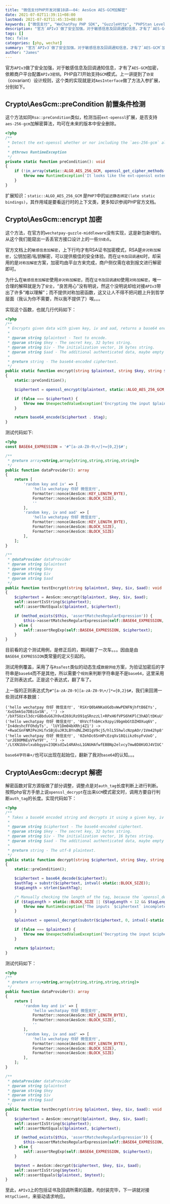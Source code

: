 ```yaml
---
title: "微信支付PHP开发对接18讲——04: AesGcm AES-GCM加解密"
date: 2021-07-02T11:39:11+08:00
lastmod: 2021-07-02T11:45:33+08:00
keywords: ["微信支付", "WeChatPay PHP SDK", "GuzzleHttp", "PHPStan Level8"]
description: "官方`APIv3`做了安全加强，对于敏感信息及回调通知信息，才有了`AES-GCM`加密，依赖商户平台配置`APIv3密钥`。PHP自7.1开始支持`GCM`模式。上一讲提到了`协变`（covariant）设计规则，这个类的实现就是对`AesInterface`做了方法入参扩展，分别如下。"
tags: []
toc: false
categories: [php, wechat]
summary: "官方`APIv3`做了安全加强，对于敏感信息及回调通知信息，才有了`AES-GCM`加密，依赖商户平台配置`APIv3密钥`。PHP自7.1开始支持`GCM`模式。上一讲提到了`协变`（covariant）设计规则，这个类的实现就是对`AesInterface`做了方法入参扩展，分别如下。"
author: "James"
---
```


官方`APIv3`做了安全加强，对于敏感信息及回调通知信息，才有了`AES-GCM`加密，依赖商户平台配置`APIv3密钥`。PHP自7.1开始支持`GCM`模式。上一讲提到了`协变`（covariant）设计规则，这个类的实现就是对`AesInterface`做了方法入参扩展，分别如下。

## Crypto\AesGcm::preCondition 前置条件检测

这个方法如同`Rsa::preCondition`类似，检测当前`ext-openssl`扩展，是否支持`aes-256-gcm`加解密算法，均可在未来的版本中安全删除。

```php
<?php
/**
 * Detect the ext-openssl whether or nor including the `aes-256-gcm` algorithm
 *
 * @throws RuntimeException
 */
private static function preCondition(): void
{
    if (!in_array(static::ALGO_AES_256_GCM, openssl_get_cipher_methods())) {
        throw new RuntimeException('It looks like the ext-openssl extension missing the `aes-256-gcm` cipher method.');
    }
}
```

扩展知识：`static::ALGO_AES_256_GCM` 是`PHP7`中的`延迟静态绑定(late static bindings)`，其作用域是要看运行时的上下文类，更多知识参阅PHP官方文档。

## Crypto\AesGcm::encrypt 加密

这个方法，在官方的`wechatpay-guzzle-middleware`没有实现，这是新包新增的。从这个我们能窥出一丢丢官方接口设计上的一些`分歧点`。

官方文档上的`敏感信息加解密`，上下行均才有RSA证书加密模式，RSA是`非对称加解密`，公钥加密/私钥解密，可以提供极佳的安全体验。而在`证书及回调通知`时，却采用的是`对称加解密`方案，加密均由平台方来完成，商户侧仅需在收到报文进行解密即可。

为什么在`敏感信息加解密`使用`非对称加解密`，而在`证书及回调通知`使用`对称加解密`，唯一合理的解释就是为了`安全`，“良苦用心”没有明说，然这个没明说却给对接`APIv3`带出了许多“难以理解”；而不提供对称加密函数，这又让人不得不把问题上升到哲学层面（我认为你不需要，所以我不提供了）唉。。。

实现这个函数，也就几行代码如下：

```php
<?php
/**
 * Encrypts given data with given key, iv and aad, returns a base64 encoded string.
 *
 * @param string $plaintext - Text to encode.
 * @param string $key - The secret key, 32 bytes string.
 * @param string $iv - The initialization vector, 16 bytes string.
 * @param string $aad - The additional authenticated data, maybe empty string.
 *
 * @return string - The base64-encoded ciphertext.
 */
public static function encrypt(string $plaintext, string $key, string $iv = '', string $aad = ''): string
{
    static::preCondition();

    $ciphertext = openssl_encrypt($plaintext, static::ALGO_AES_256_GCM, $key, OPENSSL_RAW_DATA, $iv, $tag, $aad, static::BLOCK_SIZE);

    if (false === $ciphertext) {
        throw new UnexpectedValueException('Encrypting the input $plaintext failed, please checking your $key and $iv whether or nor correct.');
    }

    return base64_encode($ciphertext . $tag);
}
```

测试代码如下:

```php
<?php
const BASE64_EXPRESSION = '#^[a-zA-Z0-9\+/]+={0,2}$#';

/**
 * @return array<string,array{string,string,string,string}>
 */
public function dataProvider(): array
{
    return [
        'random key and iv' => [
            'hello wechatpay 你好 微信支付',
            Formatter::nonce(AesGcm::KEY_LENGTH_BYTE),
            Formatter::nonce(AesGcm::BLOCK_SIZE),
            ''
        ],
        'random key, iv and aad' => [
            'hello wechatpay 你好 微信支付',
            Formatter::nonce(AesGcm::KEY_LENGTH_BYTE),
            Formatter::nonce(AesGcm::BLOCK_SIZE),
            Formatter::nonce(AesGcm::BLOCK_SIZE)
        ],
    ];
}

/**
 * @dataProvider dataProvider
 * @param string $plaintext
 * @param string $key
 * @param string $iv
 * @param string $aad
 */
public function testEncrypt(string $plaintext, $key, $iv, $aad): void
{
    $ciphertext = AesGcm::encrypt($plaintext, $key, $iv, $aad);
    self::assertIsString($ciphertext);
    self::assertNotEquals($plaintext, $ciphertext);

    if (method_exists($this, 'assertMatchesRegularExpression')) {
        $this->assertMatchesRegularExpression(self::BASE64_EXPRESSION, $ciphertext);
    } else {
        self::assertRegExp(self::BASE64_EXPRESSION, $ciphertext);
    }
}
```

目前看的这个测试用例，是修正后的，期间翻了一次车。。。因由是由`BASE64_EXPRESSION`类常量的定义引起的。

测试用例覆盖，采用了与`RsaTest`类似的动态生成`数据供给`方案，为验证加密后的字符串是`base64`而不是其他，所以需要个`规则`来判断字符串是不是`base64`，这里采用了正则表达式。正是这个表达式，翻了车了。

上一版的正则表达式为`#^[a-zA-Z0-9][a-zA-Z0-9\+/]*={0,2}$#`，我们来回溯一些测试样本数据：

```
('hello wechatpay 你好 微信支付', 'RSXrQ0bANKaUGdbvWwPENFNjhftB6EYs', 'XxG5mkSo7DBiGxSN', '') -> '/bXfSUzxl3dcrGBbduG6Jh9vd269iRzO91qSRnzzLl+RPxH6fVPS6hKPlC3hADltDKuU'
('hello wechatpay 你好 微信支付', '0hVcffnbHcx9zpyi9bgmbGtDZHOXuq6V', 'In4deshcFFOhdyTs', 'lUY1Dm04bXRhj4Z1') -> '+RwaCGnFNMJPezHifxSBjEuJR3LBYndNLZHO1gV9cj5/hlL55hwlcNzpAOr/1Vm42hp8'
('hello wechatpay 你好 微信支付', '0ZehDc6SnHPcEzqXv18Qiikz0syFvUoO', 'urJE0OMNEuVYwY9Y', '') -> '/LtXN1bbvlxubbgypv23QKsdIw14RAhsL1GNUHAfwfEBBNp2elvcy7mw8D8KUOJ4VIUC'
```

`base64字符串+/`也可以出现在起始位，翻新了我对`base64`的认知。。。

## Crypto\AesGcm::decrypt 解密

解密函数对官方源版做了部分调整，调整点是对`auth_tag`长度判断上进行判断。按照php官方手册上说`openssl_decrypt`在出来`GCM`模式密文时，调用方要自行判断`auth_tag`的长度。实现代码如下：

```php
<?php
/**
 * Takes a base64 encoded string and decrypts it using a given key, iv and aad.
 *
 * @param string $ciphertext - The base64-encoded ciphertext.
 * @param string $key - The secret key, 32 bytes string.
 * @param string $iv - The initialization vector, 16 bytes string.
 * @param string $aad - The additional authenticated data, maybe empty string.
 *
 * @return string - The utf-8 plaintext.
 */
public static function decrypt(string $ciphertext, string $key, string $iv = '', string $aad = ''): string
{
    static::preCondition();

    $ciphertext = base64_decode($ciphertext);
    $authTag = substr($ciphertext, intval(-static::BLOCK_SIZE));
    $tagLength = strlen($authTag);

    /* Manually checking the length of the tag, because the `openssl_decrypt` was mentioned there, it's the caller's responsibility. */
    if ($tagLength > static::BLOCK_SIZE || ($tagLength < 12 && $tagLength !== 8 && $tagLength !== 4)) {
        throw new RuntimeException('The inputs `$ciphertext` incomplete, the bytes length must be one of 16, 15, 14, 13, 12, 8 or 4.');
    }

    $plaintext = openssl_decrypt(substr($ciphertext, 0, intval(-static::BLOCK_SIZE)), static::ALGO_AES_256_GCM, $key, OPENSSL_RAW_DATA, $iv, $authTag, $aad);

    if (false === $plaintext) {
        throw new UnexpectedValueException('Decrypting the input $ciphertext failed, please checking your $key and $iv whether or nor correct.');
    }

    return $plaintext;
}
```

测试代码如下：

```php
<?php
/**
 * @return array<string,array{string,string,string,string}>
 */
public function dataProvider(): array
{
    return [
        'random key and iv' => [
            'hello wechatpay 你好 微信支付',
            Formatter::nonce(AesGcm::KEY_LENGTH_BYTE),
            Formatter::nonce(AesGcm::BLOCK_SIZE),
            ''
        ],
        'random key, iv and aad' => [
            'hello wechatpay 你好 微信支付',
            Formatter::nonce(AesGcm::KEY_LENGTH_BYTE),
            Formatter::nonce(AesGcm::BLOCK_SIZE),
            Formatter::nonce(AesGcm::BLOCK_SIZE)
        ],
    ];
}

/**
 * @dataProvider dataProvider
 * @param string $plaintext
 * @param string $key
 * @param string $iv
 * @param string $aad
 */
public function testDecrypt(string $plaintext, $key, $iv, $aad): void
{
    $ciphertext = AesGcm::encrypt($plaintext, $key, $iv, $aad);
    self::assertIsString($ciphertext);
    self::assertNotEquals($plaintext, $ciphertext);

    if (method_exists($this, 'assertMatchesRegularExpression')) {
        $this->assertMatchesRegularExpression(self::BASE64_EXPRESSION, $ciphertext);
    } else {
        self::assertRegExp(self::BASE64_EXPRESSION, $ciphertext);
    }

    $mytext = AesGcm::decrypt($ciphertext, $key, $iv, $aad);
    self::assertIsString($mytext);
    self::assertEquals($plaintext, $mytext);
}
```

至此，`APIv3`上的包括证书及回调所需的函数，均封装完毕，下一讲就对接`HttpClient`，来驱动请求响应。
